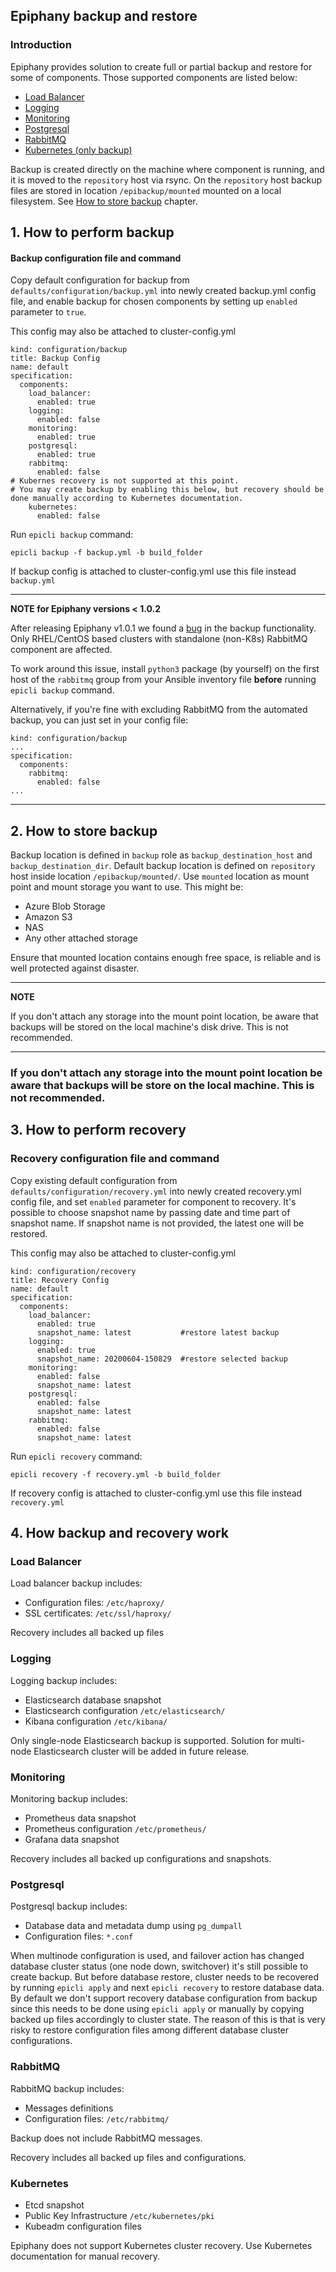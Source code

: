 ## Epiphany backup and restore

### Introduction

Epiphany provides solution to create full or partial backup and restore for some of components. Those supported components are listed below:

- [Load Balancer](#load-balancer)
- [Logging](#logging)
- [Monitoring](#monitoring)
- [Postgresql](#postgresql)
- [RabbitMQ](#rabbitmq)
- [Kubernetes (only backup)](#kubernetes)

Backup is created directly on the machine where component is running, and it is moved to the ``repository`` host via rsync. On the ``repository`` host backup files are stored in location ``/epibackup/mounted`` mounted on a local filesystem. 
See [How to store backup](#2-How-to-store-backup) chapter.

## 1. How to perform backup

#### Backup configuration file and command

Copy default configuration for backup from ``defaults/configuration/backup.yml`` into newly created backup.yml config file, and enable backup for chosen components by setting up ``enabled`` parameter to ``true``.

This config may also be attached to cluster-config.yml

```
kind: configuration/backup
title: Backup Config
name: default
specification:
  components:
    load_balancer:
      enabled: true
    logging:
      enabled: false
    monitoring:
      enabled: true
    postgresql:
      enabled: true
    rabbitmq:
      enabled: false
# Kubernes recovery is not supported at this point.
# You may create backup by enabling this below, but recovery should be done manually according to Kubernetes documentation.
    kubernetes:
      enabled: false
```

Run ``epicli backup`` command:
```
epicli backup -f backup.yml -b build_folder
```

If backup config is attached to cluster-config.yml use this file instead ``backup.yml``

---
**NOTE for Epiphany versions < 1.0.2**

After releasing Epiphany v1.0.1 we found a [bug](../../../../../issues/2920) in the backup
functionality. Only RHEL/CentOS based clusters with standalone (non-K8s) RabbitMQ component are affected.

To work around this issue, install `python3` package (by yourself) on the first host of the `rabbitmq` group from your
Ansible inventory file **before** running `epicli backup` command.

Alternatively, if you're fine with excluding RabbitMQ from the automated backup, you can just set in your config file:

```
kind: configuration/backup
...
specification:
  components:
    rabbitmq:
      enabled: false
...
```

---

## 2. How to store backup

Backup location is defined in ``backup`` role as ``backup_destination_host`` and ``backup_destination_dir``.
Default backup location is defined on ``repository`` host inside location ``/epibackup/mounted/``.
Use ``mounted`` location as mount point and mount storage you want to use. This might be:
- Azure Blob Storage
- Amazon S3
- NAS
- Any other attached storage

Ensure that mounted location contains enough free space, is reliable and is well protected against disaster.

---
**NOTE**

If you don't attach any storage into the mount point location, be aware that backups will be stored on the local
machine's disk drive. This is not recommended.

---

### If you don't attach any storage into the mount point location be aware that backups will be store on the local machine. This is not recommended.

## 3. How to perform recovery

### Recovery configuration file and command

Copy existing default configuration from ``defaults/configuration/recovery.yml`` into newly created recovery.yml config file, and set ``enabled`` parameter for component to recovery. It's possible to choose snapshot name by passing date and time part of snapshot name. If snapshot name is not provided, the latest one will be restored.

This config may also be attached to cluster-config.yml

```
kind: configuration/recovery
title: Recovery Config
name: default
specification:
  components:
    load_balancer:
      enabled: true
      snapshot_name: latest           #restore latest backup
    logging:
      enabled: true
      snapshot_name: 20200604-150829  #restore selected backup
    monitoring:
      enabled: false
      snapshot_name: latest
    postgresql:
      enabled: false
      snapshot_name: latest
    rabbitmq:
      enabled: false
      snapshot_name: latest
```

Run ``epicli recovery`` command:

``epicli recovery -f recovery.yml -b build_folder``

If recovery config is attached to cluster-config.yml use this file instead ``recovery.yml``

## 4. How backup and recovery work

### Load Balancer

Load balancer backup includes:
- Configuration files: ``/etc/haproxy/``
- SSL certificates: ``/etc/ssl/haproxy/``

Recovery includes all backed up files


### Logging

Logging backup includes:
- Elasticsearch database snapshot
- Elasticsearch configuration ``/etc/elasticsearch/``
- Kibana configuration ``/etc/kibana/``

Only single-node Elasticsearch backup is supported. Solution for multi-node Elasticsearch cluster will be added in future release.

### Monitoring
Monitoring backup includes:
- Prometheus data snapshot
- Prometheus configuration ``/etc/prometheus/``
- Grafana data snapshot

Recovery includes all backed up configurations and snapshots.

### Postgresql
Postgresql backup includes:
- Database data and metadata dump using ``pg_dumpall``
- Configuration files: ``*.conf``

When multinode configuration is used, and failover action has changed database cluster status (one node down, switchover) it's still possible to create backup. But before database restore, cluster needs to be recovered by running ``epicli apply`` and next ``epicli recovery`` to restore database data.
By default we don't support recovery database configuration from backup since this needs to be done using ``epicli apply`` or manually by copying backed up files accordingly to cluster state. The reason of this is that is very risky to restore configuration files among different database cluster configurations.

### RabbitMQ
RabbitMQ backup includes:
- Messages definitions
- Configuration files: ``/etc/rabbitmq/``

Backup does not include RabbitMQ messages.

Recovery includes all backed up files and configurations.

### Kubernetes
- Etcd snapshot
- Public Key Infrastructure ``/etc/kubernetes/pki``
- Kubeadm configuration files

Epiphany does not support Kubernetes cluster recovery. Use Kubernetes documentation for manual recovery.